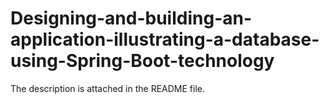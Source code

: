 # Designing-and-building-an-application-illustrating-a-database-using-Spring-Boot-technology
The description is attached in the README file.
